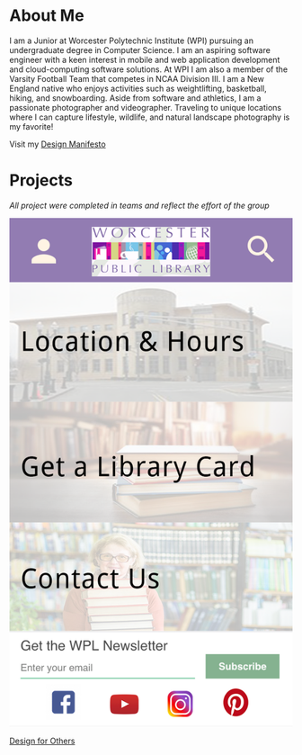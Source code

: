 # About Me

I am a Junior at Worcester Polytechnic Institute (WPI) pursuing an undergraduate degree in Computer Science. I am an aspiring software engineer with a keen interest in mobile and web application development and cloud-computing software solutions. At WPI I am also a member of the Varsity Football Team that competes in NCAA Division III. I am a New England native who enjoys activities such as weightlifting, basketball, hiking, and snowboarding. Aside from software and athletics, I am a passionate photographer and videographer. Traveling to unique locations where I can capture lifestyle, wildlife, and natural landscape photography is my favorite!   

Visit my [Design Manifesto](http://benemrick.github.io/manifesto)

# Projects

*All project were completed in teams and reflect the effort of the group*

![image](https://github.com/benemrick/benemrick.github.io/blob/master/WPL%20Home%20Page.png)

[Design for Others](https://medium.com/@benemrick/group-1-design-for-others-998326e8287d)

